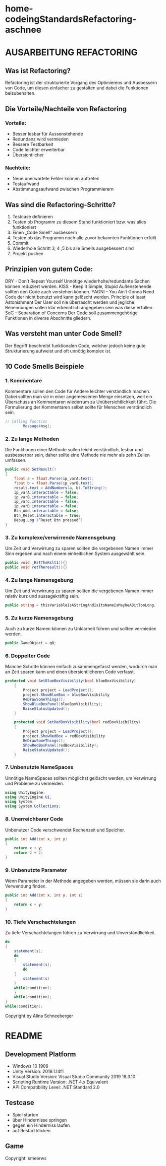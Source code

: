 # home-codeingStandardsRefactoring-aschnee

# AUSARBEITUNG REFACTORING
## Was ist Refactoring?
Refactoring ist der strukturierte Vorgang des Optimierens und Ausbessern von Code, um diesen einfacher zu gestalten und dabei die Funktionen beizubehalten. 

## Die Vorteile/Nachteile von Refactoring
### Vorteile: 
- Besser lesbar für Aussenstehende
- Redundanz wird vermieden
- Bessere Testbarkeit
- Code leichter erweiterbar
- Übersichtlicher

### Nachteile:
- Neue unerwartete Fehler können auftreten
- Testaufwand
- Abstimmungsaufwand zwischen Programmierern

## Was sind die Refactoring-Schritte?
1. Testcase definieren
2. Testen ob Programm zu diesem Stand funktioniert bzw. was alles funktioniert
3. Einen „Code Smell“ ausbessern
4. Testen ob das Programm noch alle zuvor bekannten Funktionen erfüllt
5. Commit
6. Wiederhole Schritt 3, 4 ,5 bis alle Smells ausgebessert sind
7. Projekt pushen 

## Prinzipien von gutem Code:
DRY - Don’t Repeat Yourself 
Unnötige wiederholte/redundante Sachen können reduziert werden.
KISS - Keep it Simple, Stupid
Außenstehende sollten den Code auch verstehen können.
YAGNI  - You Ain’t Gonna Need
Code der nicht benutzt wird kann gelöscht werden.
Principle of least Astonishment
Der User soll nie überrascht werden und jegliche Benennungen sollen klar erkenntlich angegeben sein was diese erfüllen.
SoC - Separation of Concerns
Der Code soll zusammengehörige Funktionen in diverse Abschnitte gliedern.

## Was versteht man unter Code Smell?
Der Begriff beschreibt funktionalen Code, welcher jedoch keine gute Strukturierung aufweist und oft unnötig komplex ist. 

## 10 Code Smells Beispiele

### 1. Kommentare
Kommentare sollen den Code für Andere leichter verständlich machen. Dabei sollten man sie in einer angemessenen Menge einsetzen, weil ein Überschuss an Kommentaren wiederrum zu Unübersichtlichkeit führt. Die Formulierung der Kommentaren selbst sollte für Menschen verständlich sein.
```c#
// Calling function 
        Message(msg); 
```
### 2. Zu lange Methoden
Die Funktionen einer Methode sollen leicht verständlich, lesbar und ausbesserbar sein, daher sollte eine Methode nie mehr als zehn Zeilen umfassen. 
```c#
public void SetResult()
{
	float a = float.Parse(ip_varA.text);
	float b = float.Parse(ip_varB.text);
	result.text = AddNumbers(a, b).ToString();
	ip_varA.interactable = false;
	ip_varB.interactable = false;
	ip_varC.interactable = false;
	ip_varD.interactable = false;
	Btn_Add.interactable = false;
	Btn_Reset.interactable = true;
	Debug.Log (“Reset Btn pressed”)
}
```
### 3. Zu komplexe/verwirrende Namensgebung
Um Zeit und Verwirrung zu sparen sollten die vergebenen Namen immer Sinn ergeben und nach einem einheitlichen System ausgewählt sein. 
```c#
public void _RstTheRslt1(){}
public void retTheresult(){}
```
### 4. Zu lange Namensgebung
Um Zeit und Verwirrung zu sparen sollten die vergebenen Namen immer relativ kurz und aussagekräftig sein.
```c#
public string = thisVariableIsAStringAndIsItsNameIsMaybeABitTooLong;
```
### 5. Zu kurze Namensgebung
Auch zu kurze Namen können zu Unklarheit führen und sollten vermieden werden. 
```c#
public GameObject = gO;
```
### 6. Doppelter Code
Manche Schritte können einfach zusammengefasst werden, wodurch man an Zeit sparen kann und einen übersichtlicheren Code verfasst. 
```c#
protected void SetBlueBoxVisibility(bool blueBoxVisibility)
    {
        Project project = LoadProject();
        project.ShowBlueBox = blueBoxVisibility
        ReDrawSomeThings();
        ShowBlueBoxPanel(blueBoxVisibility);
        RaiseStatusUpdated();
    }

    protected void SetRedBoxVisibility(bool redBoxVisibility)
    {
        Project project = LoadProject();
        project.ShowRedBox = redBoxVisibility
        ReDrawSomeThings();
        ShowRedBoxPanel(redBoxVisibility);
        RaiseStatusUpdated();
    }
```
### 7. Unbenutzte NameSpaces
Unnötige NameSpaces sollten möglichst gelöscht werden, um Verwirrung und Probleme zu vermeiden. 
```c#
using UnityEngine;
using UnityEngine.UI;
using System;
using System.Collections;
``` 
### 8. Unerreichbarer Code
Unbenutzer Code verschwendet Rechenzeit und Speicher.
```c#
public int Add(int x, int y)
{
    return x + y;
    return 2 + 2;
}
```
### 9. Unbenutzte Parameter
Wenn Parameter in der Methode angegeben werden, müssen sie darin auch Verwendung finden. 
```c#
public int Add(int x, int y, int z)
{
    return x + y;
}
```
### 10. Tiefe Verschachtelungen
Zu tiefe Verschachtelungen führen zu Verwirrung und Unverständlichkeit.
```c#
do 
{   
    statement(s);
    do 
    {  
        statement(s);
        do
	{
	    statement(s)
	}
	while(condition);
    }
    while(condition);
}
while(condition);
```
Copyright by Alina Schneeberger

# README
## Development Platform
- Windows 10 1909
- Unity Version: 2019.1.14f1
- Visual Studio Version: Visual Studio Community 2019 16.3.10
- Scripting Runtime Version: .NET 4.x Equivalent
- API Compatibility Level: .NET Standard 2.0

## Testcase
- Spiel starten
- über Hindernisse springen
- gegen ein Hinderniss laufen
- auf Restart klicken

## Game 
Copyright: smeerws